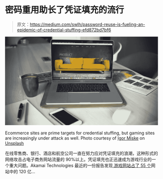 # 密码重用助长了凭证填充的流行

> 原文：<https://medium.com/swlh/password-reuse-is-fueling-an-epidemic-of-credential-stuffing-efd872bd7bf6>

![](img/8c986c53843817f9c03dc92a5649bdf0.png)

Ecommerce sites are prime targets for credential stuffing, but gaming sites are increasingly under attack as well. Photo courtesy of [Igor Miske](https://unsplash.com/@igormiske?utm_source=unsplash&utm_medium=referral&utm_content=creditCopyText) on [Unsplash](https://unsplash.com/search/photos/ecommerce?utm_source=unsplash&utm_medium=referral&utm_content=creditCopyText)

在线零售商、银行、酒店和航空公司一直在努力应对凭证填充的浪潮，这种形式的网络攻击占电子商务网站流量的 90%以上。凭证填充也正迅速成为游戏行业的一个重大问题。Akamai Technologies 最近的一份报告发现,[游戏网站占了 55 个](https://www.akamai.com/us/en/multimedia/documents/state-of-the-internet/soti-security-web-attacks-and-gaming-abuse-report-2019.pdf)网站中的 120 亿…